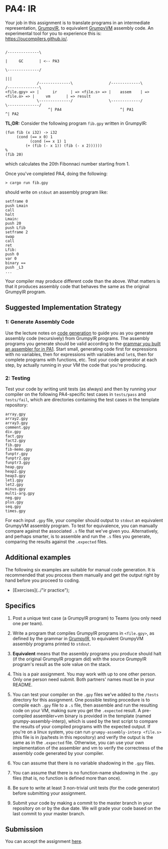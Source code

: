 # PA4: IR

Your job in this assignment is to translate programs in an intermediate representation, [GrumpyIR](../doc/ir.md), to equivalent [GrumpyVM](../doc/vm.md) assembly code. An experimental tool for you to experience this is: https://oucompilers.github.io/.

```
                                                                             /--------------\
                                                                             |     GC       | <-- PA3
                                                                             \--------------/
                                                                                   |||
              /--------------\                /-------------\                /--------------\
<file.gpy> => |      ir      | => <file.s> => |    assem    | => <file.o> => |     vm       | => result
              \--------------/                \-------------/                \--------------/
                   ^| PA4                          ^| PA1                         ^| PA2
```

**TL;DR:** Consider the following program `fib.gpy` written in GrumpyIR:

```
(fun fib (x i32) -> i32
     (cond (== x 0) 1
           (cond (== x 1) 1
	   	 (+ (fib (- x 1)) (fib (- x 2))))))		 
%
(fib 20)
```

which calculates the 20th Fibonnaci number starting from 1.

Once you've completed PA4, doing the following:

```
> cargo run fib.gpy
```

should write on `stdout` an assembly program like:

```
setframe 0
push Lmain
call
halt
Lmain:
push 20
push Lfib
setframe 2
swap
call
ret
Lfib:
push 0
var 0
binary ==
push _L3
...
```

Your compiler may produce different code than the above. What matters is that it produces assembly code that behaves the same as the original GrumpyIR program. 

## Suggested Implementation Strategy

### 1: Generate Assembly Code

Use the lecture notes on [code generation](../doc/codegen.md) to guide you as you generate assembly code (recursively) from GrumpyIR programs. The assembly programs you generate should be valid according to the [grammar you built an assembler for in PA1](1.md). Start small, generating code first for expressions with no variables, then for expressions with variables and `let`s, then for complete programs with functions, etc. Test your code generator at each step, by actually running in your VM the code that you're producing.

### 2: Testing 

Test your code by writing unit tests (as always) and then by running your compiler on the following PA4-specific test cases in `tests/pass` and `tests/fail`, which are directories containing the test cases in the template repository: 

```
array.gpy
array2.gpy
array3.gpy
comment.gpy
div.gpy
fact.gpy
fact2.gpy
fib.gpy
fib-memo.gpy
funptr.gpy
funptr2.gpy
funptr3.gpy
heap.gpy
heap2.gpy
heap3.gpy
let1.gpy
let2.gpy
minus.gpy
multi-arg.gpy
neg.gpy
plus.gpy
seq.gpy
times.gpy
```

For each input `.gpy` file, your compiler should output to `stdout` an equivalent GrumpyVM assembly program. To test for equivalence, you can manually compare against the associated `.s` file that we've given you. Alternatively, and perhaps smarter, is to assemble and run the `.s` files you generate, comparing the results against the `.expected` files. 

## Additional examples

The following six examples are suitable for manual code generation. It is recommended that you process them manually and get the output right by hand before you proceed to coding.

* [Exercises](../"ir practice");

## Specifics

1. Post a unique test case (a GrumpyIR program) to Teams (you only need one per team).

2. Write a program that compiles GrumpyIR programs in `<file.gpy>`, as defined by the grammar in [GrumpyIR](../doc/ir.md), to equivalent GrumpyVM assembly programs printed to `stdout`.

3. **Equivalent** means that the assembly programs you produce should halt (if the original GrumpyIR program did) with the source GrumpyIR program's result as the sole value on the stack.

4. This is a pair assignment. You may work with up to one other person. Only one person need submit. Both partners' names must be in your README.

5. You can test your compiler on the `.gpy` files we've added to the `/tests` directory for this assignment. One possible testing procedure is to compile each `.gpy` file to a `.s` file, then assemble and run the resulting code on your VM, making sure you get the `.expected` result. A pre-compiled assembler+vm binary is provided in the template (named grumpy-assembly-interp), which is used by the test script to compare the results of your compiled programs with the expected output. If you're on a linux system, you can run `grumpy-assembly-interp <file.s>` (this file is in /pa/tests in this repository) and verify the output is the same as in the `.expected` file. Otherwise, you can use your own implementation of the assembler and vm to verify the correctness of the assembly code generated by your compiler.

6. You can assume that there is no variable shadowing in the `.gpy` files.

7. You can assume that there is no function-name shadowing in the `.gpy` files (that is, no function is defined more than once).

8. Be sure to write at least 3 non-trivial unit tests (for the code generator) before submitting your assignment.

9. Submit your code by making a commit to the master branch in your repository on or by the due date. We will grade your code based on the last commit to your master branch.

## Submission
   
You can accept the assignment [here](https://classroom.github.com/a/xMYfXf0S).
